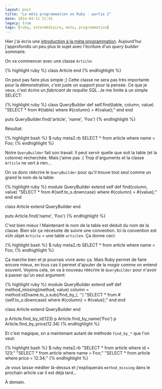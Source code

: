 ```yaml
---
layout: post
title: "La méta programmation en Ruby - partie 2"
date: 2014-04-11 21:41
legacy: true
tags: [ruby, intermédiaire, meta, programmation]
---
```




Hier j'ai écris une [introduction à la méta programmation](http://lkdjiin.github.io/blog/2014/04/10/introduction-a-la-meta-programmation-en-ruby/).
Aujourd'hui j'approfondis un peu plus le sujet avec l'écriture d'un
*query builder* sommaire.

<!-- more -->

On va commencer avec une classe `Article`:

{% highlight ruby %}
class Article
end
{% endhighlight %}

On peut pas faire plus simple ;) Cette classe ne sera pas très importante
pour la démonstration, c'est juste un support pour la pensée.
Ce que je veux, c'est écrire un *fabricant de requête SQL*. Je me limite
à un simple SELECT:

{% highlight ruby %}
class QueryBuilder
  def self.find(table, column, value)
    "SELECT * from #{table} where #{column} = #{value};"
  end
end

puts QueryBuilder.find('article', 'name', 'Foo')
{% endhighlight %}

Résultat:

{% highlight bash %}
$ ruby meta2.rb 
SELECT * from article where name = Foo;
{% endhighlight %}

Notre `QueryBuilder` fait son travail. Il peut servir quelle que soit la
table (et la colonne) recherchée. Mais j'aime pas :( Trop d'arguments et
la classe `Article` ne sert à rien…

On va donc réécrire le `QueryBuilder` pour qu'il trouve tout seul comme
un grand le nom de la table:

{% highlight ruby %}
module QueryBuilder
  extend self
  def find(column, value)
    "SELECT * from #{self.to_s.downcase} where #{column} = #{value};"
  end
end

class Article
  extend QueryBuilder
end

puts Article.find('name', 'Foo')
{% endhighlight %}

C'est bien mieux ! Maintenant le nom de la table est déduit du nom de la
classe. Bien sûr ça nécessite de suivre une convention. Ici la convention
est «Un objet `Article` = une table `article`». Ça donne ceci:

{% highlight bash %}
$ ruby meta2.rb 
SELECT * from article where name = Foo;
{% endhighlight %}

Ça marche bien et je pourrais vivre avec ça. Mais Ruby permet de faire
encore mieux, en tous cas il permet d'ajouter de la *magie* comme on
entend souvent. Voyons cela, on va à nouveau réécrire le `QueryBuilder`
pour n'avoir à passer qu'un seul argument:

{% highlight ruby %}
module QueryBuilder
  extend self
  def method_missing(method, value)
    column = method.id2name.to_s.sub(/find_by_/, '')
    "SELECT * from #{self.to_s.downcase} where #{column} = #{value};"
  end
end

class Article
  extend QueryBuilder
end

p Article.find_by_id(123)
p Article.find_by_name('Foo')
p Article.find_by_price(12.34)
{% endhighlight %}

Et c'est magique, on a maintenant autant de méthode `find_by_*` que
l'on veut:

{% highlight bash %}
$ ruby meta2.rb 
"SELECT * from article where id = 123;"
"SELECT * from article where name = Foo;"
"SELECT * from article where price = 12.34;"
{% endhighlight %}

Je vous laisse méditer là-dessus et j'expliquerais `method_missing`
dans le prochain article car il est déjà tard…



À demain.



